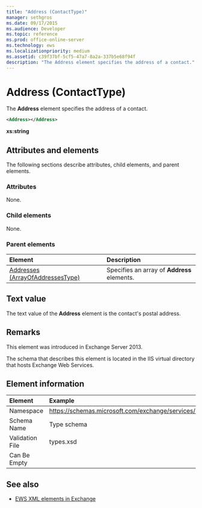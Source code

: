 ```yaml
---
title: "Address (ContactType)"
manager: sethgros
ms.date: 09/17/2015
ms.audience: Developer
ms.topic: reference
ms.prod: office-online-server
ms.technology: ews
ms.localizationpriority: medium
ms.assetid: c39f37bf-5cf5-47a7-8a2a-337b5e68f94f
description: "The Address element specifies the address of a contact."
---
```


# Address (ContactType)

The **Address** element specifies the address of a contact. 
  
```XML
<Address></Address>
```

 **xs:string**
## Attributes and elements

The following sections describe attributes, child elements, and parent elements.
  
### Attributes

None.
  
### Child elements

None.
  
### Parent elements

|**Element**|**Description**|
|:-----|:-----|
|[Addresses (ArrayOfAddressesType)](addresses-arrayofaddressestype.md) <br/> |Specifies an array of **Address** elements.  <br/> |
   
## Text value

The text value of the **Address** element is the contact's postal address. 
  
## Remarks

This element was introduced in Exchange Server 2013.
  
The schema that describes this element is located in the IIS virtual directory that hosts Exchange Web Services.
  
## Element information

| Element | Example |
|:-----|:-----|
|Namespace  <br/> |https://schemas.microsoft.com/exchange/services/2006/types  <br/> |
|Schema Name  <br/> |Type schema  <br/> |
|Validation File  <br/> |types.xsd  <br/> |
|Can Be Empty  <br/> ||
   
## See also

- [EWS XML elements in Exchange](ews-xml-elements-in-exchange.md)

